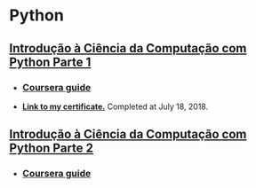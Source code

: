 # Python

## [Introdução à Ciência da Computação com Python Parte 1](https://github.com/samuel-sanches-BR/Cursos-Python/blob/courseraPython1/README.md) 
* ### [Coursera guide](https://goo.gl/ghr4GW)
* **[Link to my certificate.](https://www.coursera.org/account/accomplishments/records/26EQJJU32AQ4)** Completed at July 18, 2018. 

## [Introdução à Ciência da Computação com Python Parte 2]() 
* ### [Coursera guide](https://goo.gl/CgVUJb)
<!--* **[Link to my certificate.](https://www.coursera.org/account/accomplishments/records/26EQJJU32AQ4)** Completed at ?, 2018. -->
